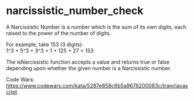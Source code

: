# narcissistic_number_check

A Narcissistic Number is a number which is the sum of its own digits, each raised to the power of the number of digits.

For example, take 153 (3 digits):  
1^3 + 5^3 + 3^3 = 1 + 125 + 27 = 153

The isNarcissistic function accepts a value and returns true or false depending upon whether the given number is a Narcissistic number.

Code Wars: https://www.codewars.com/kata/5287e858c6b5a9678200083c/train/javascript

